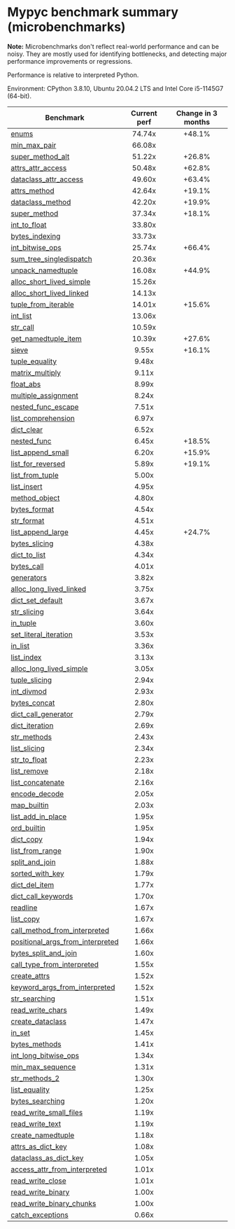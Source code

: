 # Mypyc benchmark summary (microbenchmarks)

**Note:** Microbenchmarks don't reflect real-world performance and can be noisy.
           They are mostly used for identifying bottlenecks, and detecting major performance
           improvements or regressions.

Performance is relative to interpreted Python.

Environment: CPython 3.8.10, Ubuntu 20.04.2 LTS and Intel Core i5-1145G7 (64-bit).

| Benchmark | Current perf | Change in 3 months |
| --- | :---: | :---: |
| [enums](benchmarks/enums.md) | 74.74x | +48.1% |
| [min_max_pair](benchmarks/min_max_pair.md) | 66.08x |  |
| [super_method_alt](benchmarks/super_method_alt.md) | 51.22x | +26.8% |
| [attrs_attr_access](benchmarks/attrs_attr_access.md) | 50.48x | +62.8% |
| [dataclass_attr_access](benchmarks/dataclass_attr_access.md) | 49.60x | +63.4% |
| [attrs_method](benchmarks/attrs_method.md) | 42.64x | +19.1% |
| [dataclass_method](benchmarks/dataclass_method.md) | 42.20x | +19.9% |
| [super_method](benchmarks/super_method.md) | 37.34x | +18.1% |
| [int_to_float](benchmarks/int_to_float.md) | 33.80x |  |
| [bytes_indexing](benchmarks/bytes_indexing.md) | 33.73x |  |
| [int_bitwise_ops](benchmarks/int_bitwise_ops.md) | 25.74x | +66.4% |
| [sum_tree_singledispatch](benchmarks/sum_tree_singledispatch.md) | 20.36x |  |
| [unpack_namedtuple](benchmarks/unpack_namedtuple.md) | 16.08x | +44.9% |
| [alloc_short_lived_simple](benchmarks/alloc_short_lived_simple.md) | 15.26x |  |
| [alloc_short_lived_linked](benchmarks/alloc_short_lived_linked.md) | 14.13x |  |
| [tuple_from_iterable](benchmarks/tuple_from_iterable.md) | 14.01x | +15.6% |
| [int_list](benchmarks/int_list.md) | 13.06x |  |
| [str_call](benchmarks/str_call.md) | 10.59x |  |
| [get_namedtuple_item](benchmarks/get_namedtuple_item.md) | 10.39x | +27.6% |
| [sieve](benchmarks/sieve.md) | 9.55x | +16.1% |
| [tuple_equality](benchmarks/tuple_equality.md) | 9.48x |  |
| [matrix_multiply](benchmarks/matrix_multiply.md) | 9.11x |  |
| [float_abs](benchmarks/float_abs.md) | 8.99x |  |
| [multiple_assignment](benchmarks/multiple_assignment.md) | 8.24x |  |
| [nested_func_escape](benchmarks/nested_func_escape.md) | 7.51x |  |
| [list_comprehension](benchmarks/list_comprehension.md) | 6.97x |  |
| [dict_clear](benchmarks/dict_clear.md) | 6.52x |  |
| [nested_func](benchmarks/nested_func.md) | 6.45x | +18.5% |
| [list_append_small](benchmarks/list_append_small.md) | 6.20x | +15.9% |
| [list_for_reversed](benchmarks/list_for_reversed.md) | 5.89x | +19.1% |
| [list_from_tuple](benchmarks/list_from_tuple.md) | 5.00x |  |
| [list_insert](benchmarks/list_insert.md) | 4.95x |  |
| [method_object](benchmarks/method_object.md) | 4.80x |  |
| [bytes_format](benchmarks/bytes_format.md) | 4.54x |  |
| [str_format](benchmarks/str_format.md) | 4.51x |  |
| [list_append_large](benchmarks/list_append_large.md) | 4.45x | +24.7% |
| [bytes_slicing](benchmarks/bytes_slicing.md) | 4.38x |  |
| [dict_to_list](benchmarks/dict_to_list.md) | 4.34x |  |
| [bytes_call](benchmarks/bytes_call.md) | 4.01x |  |
| [generators](benchmarks/generators.md) | 3.82x |  |
| [alloc_long_lived_linked](benchmarks/alloc_long_lived_linked.md) | 3.75x |  |
| [dict_set_default](benchmarks/dict_set_default.md) | 3.67x |  |
| [str_slicing](benchmarks/str_slicing.md) | 3.64x |  |
| [in_tuple](benchmarks/in_tuple.md) | 3.60x |  |
| [set_literal_iteration](benchmarks/set_literal_iteration.md) | 3.53x |  |
| [in_list](benchmarks/in_list.md) | 3.36x |  |
| [list_index](benchmarks/list_index.md) | 3.13x |  |
| [alloc_long_lived_simple](benchmarks/alloc_long_lived_simple.md) | 3.05x |  |
| [tuple_slicing](benchmarks/tuple_slicing.md) | 2.94x |  |
| [int_divmod](benchmarks/int_divmod.md) | 2.93x |  |
| [bytes_concat](benchmarks/bytes_concat.md) | 2.80x |  |
| [dict_call_generator](benchmarks/dict_call_generator.md) | 2.79x |  |
| [dict_iteration](benchmarks/dict_iteration.md) | 2.69x |  |
| [str_methods](benchmarks/str_methods.md) | 2.43x |  |
| [list_slicing](benchmarks/list_slicing.md) | 2.34x |  |
| [str_to_float](benchmarks/str_to_float.md) | 2.23x |  |
| [list_remove](benchmarks/list_remove.md) | 2.18x |  |
| [list_concatenate](benchmarks/list_concatenate.md) | 2.16x |  |
| [encode_decode](benchmarks/encode_decode.md) | 2.05x |  |
| [map_builtin](benchmarks/map_builtin.md) | 2.03x |  |
| [list_add_in_place](benchmarks/list_add_in_place.md) | 1.95x |  |
| [ord_builtin](benchmarks/ord_builtin.md) | 1.95x |  |
| [dict_copy](benchmarks/dict_copy.md) | 1.94x |  |
| [list_from_range](benchmarks/list_from_range.md) | 1.90x |  |
| [split_and_join](benchmarks/split_and_join.md) | 1.88x |  |
| [sorted_with_key](benchmarks/sorted_with_key.md) | 1.79x |  |
| [dict_del_item](benchmarks/dict_del_item.md) | 1.77x |  |
| [dict_call_keywords](benchmarks/dict_call_keywords.md) | 1.70x |  |
| [readline](benchmarks/readline.md) | 1.67x |  |
| [list_copy](benchmarks/list_copy.md) | 1.67x |  |
| [call_method_from_interpreted](benchmarks/call_method_from_interpreted.md) | 1.66x |  |
| [positional_args_from_interpreted](benchmarks/positional_args_from_interpreted.md) | 1.66x |  |
| [bytes_split_and_join](benchmarks/bytes_split_and_join.md) | 1.60x |  |
| [call_type_from_interpreted](benchmarks/call_type_from_interpreted.md) | 1.55x |  |
| [create_attrs](benchmarks/create_attrs.md) | 1.52x |  |
| [keyword_args_from_interpreted](benchmarks/keyword_args_from_interpreted.md) | 1.52x |  |
| [str_searching](benchmarks/str_searching.md) | 1.51x |  |
| [read_write_chars](benchmarks/read_write_chars.md) | 1.49x |  |
| [create_dataclass](benchmarks/create_dataclass.md) | 1.47x |  |
| [in_set](benchmarks/in_set.md) | 1.45x |  |
| [bytes_methods](benchmarks/bytes_methods.md) | 1.41x |  |
| [int_long_bitwise_ops](benchmarks/int_long_bitwise_ops.md) | 1.34x |  |
| [min_max_sequence](benchmarks/min_max_sequence.md) | 1.31x |  |
| [str_methods_2](benchmarks/str_methods_2.md) | 1.30x |  |
| [list_equality](benchmarks/list_equality.md) | 1.25x |  |
| [bytes_searching](benchmarks/bytes_searching.md) | 1.20x |  |
| [read_write_small_files](benchmarks/read_write_small_files.md) | 1.19x |  |
| [read_write_text](benchmarks/read_write_text.md) | 1.19x |  |
| [create_namedtuple](benchmarks/create_namedtuple.md) | 1.18x |  |
| [attrs_as_dict_key](benchmarks/attrs_as_dict_key.md) | 1.08x |  |
| [dataclass_as_dict_key](benchmarks/dataclass_as_dict_key.md) | 1.05x |  |
| [access_attr_from_interpreted](benchmarks/access_attr_from_interpreted.md) | 1.01x |  |
| [read_write_close](benchmarks/read_write_close.md) | 1.01x |  |
| [read_write_binary](benchmarks/read_write_binary.md) | 1.00x |  |
| [read_write_binary_chunks](benchmarks/read_write_binary_chunks.md) | 1.00x |  |
| [catch_exceptions](benchmarks/catch_exceptions.md) | 0.66x |  |
